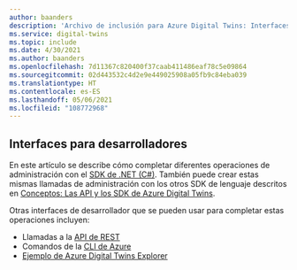 ```yaml
---
author: baanders
description: 'Archivo de inclusión para Azure Digital Twins: Interfaces para desarrolladores de la instancia de administración'
ms.service: digital-twins
ms.topic: include
ms.date: 4/30/2021
ms.author: baanders
ms.openlocfilehash: 7d11367c820400f37caab411486eaf78c5e09864
ms.sourcegitcommit: 02d443532c4d2e9e449025908a05fb9c84eba039
ms.translationtype: HT
ms.contentlocale: es-ES
ms.lasthandoff: 05/06/2021
ms.locfileid: "108772968"
---
```

## <a name="developer-interfaces"></a>Interfaces para desarrolladores

En este artículo se describe cómo completar diferentes operaciones de administración con el [SDK de .NET (C#)](/dotnet/api/overview/azure/digitaltwins/management). También puede crear estas mismas llamadas de administración con los otros SDK de lenguaje descritos en [Conceptos: Las API y los SDK de Azure Digital Twins](../articles/digital-twins/concepts-apis-sdks.md).

Otras interfaces de desarrollador que se pueden usar para completar estas operaciones incluyen:
* Llamadas a la [API de REST](/rest/api/azure-digitaltwins/)
* Comandos de la [CLI de Azure](/cli/azure/dt?view=azure-cli-latest&preserve-view=true)
* [Ejemplo de Azure Digital Twins Explorer](/samples/azure-samples/digital-twins-explorer/digital-twins-explorer/)